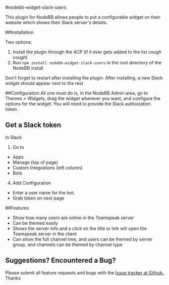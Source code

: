 #nodebb-widget-slack-users

This plugin for NodeBB allows people to put a configurable widget on their website which shows their Slack server's details.

##Installation

Two options:

 1.  Install the plugin through the ACP (if it ever gets added to the list *cough cough*)
 2.  Run `npm install nodebb-widget-slack-users` in the root directory of the NodeBB install

Don't forget to restart after installing the plugin. After installing, a new Slack widget should appear next to the rest

##Configuration
All one must do is, in the NodeBB Admin area, go to Themes > Widgets, drag the widget wherever you want, and configure the options for the widget.  You will need to provide the Slack authoization token.

## Get a Slack token

In Slack

1. Go to
  * Apps
  * Manage (top of page)
  * Custom Integrations (left column)
  * Bots
4. Add Configuration
  * Enter a user name for the bot.
  * Grab token on next page

##Features
* Show how many users are online in the Teamspeak server
* Can be themed easily
* Shows the server info and a click on the title or link will open the Teamspeak server in the client
* Can show the full channel tree, and users can be themed by server group, and channels can be themed by channel type

## Suggestions? Encountered a Bug?
Please submit all feature requests and bugs with the [Issue tracker at Github.](https://github.com/sunsetbrew/nodebb-widget-slack-users/issues) Thanks
